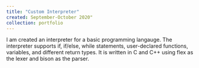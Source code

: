 ```yaml
---
title: "Custom Interpreter"
created: September-October 2020"
collection: portfolio
---
```


I am created an interpreter for a basic programming langauge. The interpreter supports if, if/else, while statements, user-declared functions, variables, and different return types. It is written in C and C++ using flex as the lexer and bison as the parser.
